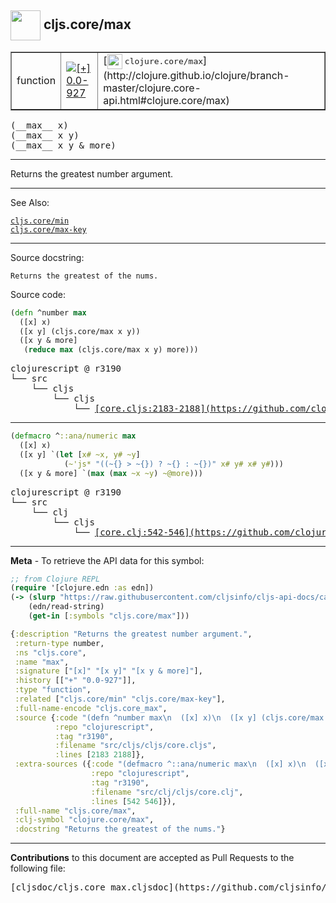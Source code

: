 ## <img width="48px" valign="middle" src="http://i.imgur.com/Hi20huC.png"> cljs.core/max

 <table border="1">
<tr>

<td>function</td>
<td><a href="https://github.com/cljsinfo/cljs-api-docs/tree/0.0-927"><img valign="middle" alt="[+] 0.0-927" src="https://img.shields.io/badge/+-0.0--927-lightgrey.svg"></a> </td>
<td>
[<img height="24px" valign="middle" src="http://i.imgur.com/1GjPKvB.png"> <samp>clojure.core/max</samp>](http://clojure.github.io/clojure/branch-master/clojure.core-api.html#clojure.core/max)
</td>
</tr>
</table>

 <samp>
(__max__ x)<br>
</samp>
 <samp>
(__max__ x y)<br>
</samp>
 <samp>
(__max__ x y & more)<br>
</samp>

---

Returns the greatest number argument.

---


See Also:

[`cljs.core/min`](cljs.core_min.md)<br>
[`cljs.core/max-key`](cljs.core_max-key.md)<br>

---

Source docstring:

```
Returns the greatest of the nums.
```

Source code:

```clj
(defn ^number max
  ([x] x)
  ([x y] (cljs.core/max x y))
  ([x y & more]
   (reduce max (cljs.core/max x y) more)))
```

 <pre>
clojurescript @ r3190
└── src
    └── cljs
        └── cljs
            └── <ins>[core.cljs:2183-2188](https://github.com/clojure/clojurescript/blob/r3190/src/cljs/cljs/core.cljs#L2183-L2188)</ins>
</pre>


---

```clj
(defmacro ^::ana/numeric max
  ([x] x)
  ([x y] `(let [x# ~x, y# ~y]
            (~'js* "((~{} > ~{}) ? ~{} : ~{})" x# y# x# y#)))
  ([x y & more] `(max (max ~x ~y) ~@more)))
```

 <pre>
clojurescript @ r3190
└── src
    └── clj
        └── cljs
            └── <ins>[core.clj:542-546](https://github.com/clojure/clojurescript/blob/r3190/src/clj/cljs/core.clj#L542-L546)</ins>
</pre>

---

__Meta__ - To retrieve the API data for this symbol:

```clj
;; from Clojure REPL
(require '[clojure.edn :as edn])
(-> (slurp "https://raw.githubusercontent.com/cljsinfo/cljs-api-docs/catalog/cljs-api.edn")
    (edn/read-string)
    (get-in [:symbols "cljs.core/max"]))
```

```clj
{:description "Returns the greatest number argument.",
 :return-type number,
 :ns "cljs.core",
 :name "max",
 :signature ["[x]" "[x y]" "[x y & more]"],
 :history [["+" "0.0-927"]],
 :type "function",
 :related ["cljs.core/min" "cljs.core/max-key"],
 :full-name-encode "cljs.core_max",
 :source {:code "(defn ^number max\n  ([x] x)\n  ([x y] (cljs.core/max x y))\n  ([x y & more]\n   (reduce max (cljs.core/max x y) more)))",
          :repo "clojurescript",
          :tag "r3190",
          :filename "src/cljs/cljs/core.cljs",
          :lines [2183 2188]},
 :extra-sources ({:code "(defmacro ^::ana/numeric max\n  ([x] x)\n  ([x y] `(let [x# ~x, y# ~y]\n            (~'js* \"((~{} > ~{}) ? ~{} : ~{})\" x# y# x# y#)))\n  ([x y & more] `(max (max ~x ~y) ~@more)))",
                  :repo "clojurescript",
                  :tag "r3190",
                  :filename "src/clj/cljs/core.clj",
                  :lines [542 546]}),
 :full-name "cljs.core/max",
 :clj-symbol "clojure.core/max",
 :docstring "Returns the greatest of the nums."}

```

---

__Contributions__ to this document are accepted as Pull Requests to the following file:

 <pre>
[cljsdoc/cljs.core_max.cljsdoc](https://github.com/cljsinfo/cljs-api-docs/blob/master/cljsdoc/cljs.core_max.cljsdoc)
</pre>

